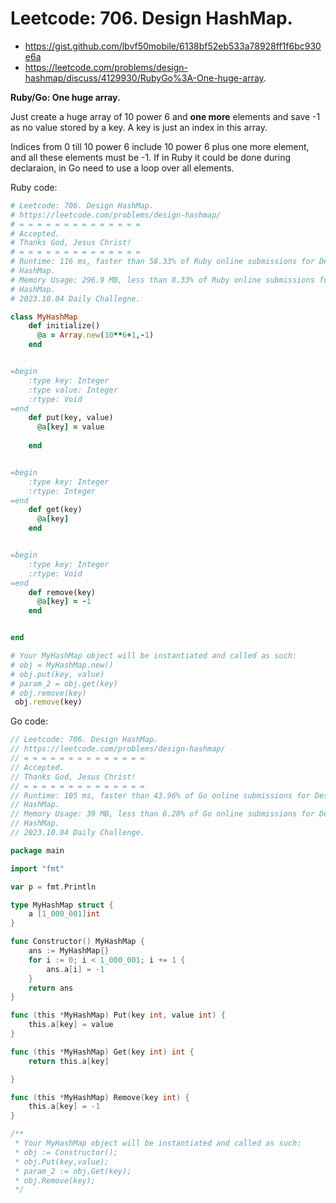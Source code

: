 # Leetcode: 706. Design HashMap.

- https://gist.github.com/lbvf50mobile/6138bf52eb533a78928ff1f6bc930e6a
- https://leetcode.com/problems/design-hashmap/discuss/4129930/RubyGo%3A-One-huge-array.

**Ruby/Go: One huge array.**

Just create a huge array of 10 power 6 and **one more** elements and save -1 as no value stored
by a key. A key is just an index in this array.

Indices from 0 till 10 power 6 include 10 power 6 plus one more element, and all
these elements must be -1. If in Ruby it could be done during declaraion, in Go
need to use a loop over all elements.


Ruby code:
```Ruby
# Leetcode: 706. Design HashMap.
# https://leetcode.com/problems/design-hashmap/
# = = = = = = = = = = = = = =
# Accepted.
# Thanks God, Jesus Christ!
# = = = = = = = = = = = = = =
# Runtime: 116 ms, faster than 58.33% of Ruby online submissions for Design
# HashMap.
# Memory Usage: 296.9 MB, less than 8.33% of Ruby online submissions for Design
# HashMap.
# 2023.10.04 Daily Challegne.

class MyHashMap
    def initialize()
      @a = Array.new(10**6+1,-1)
    end


=begin
    :type key: Integer
    :type value: Integer
    :rtype: Void
=end
    def put(key, value)
      @a[key] = value
        
    end


=begin
    :type key: Integer
    :rtype: Integer
=end
    def get(key)
      @a[key]
    end


=begin
    :type key: Integer
    :rtype: Void
=end
    def remove(key)
      @a[key] = -1
    end


end

# Your MyHashMap object will be instantiated and called as such:
# obj = MyHashMap.new()
# obj.put(key, value)
# param_2 = obj.get(key)
# obj.remove(key)
 obj.remove(key)
```

Go code:
```Go
// Leetcode: 706. Design HashMap.
// https://leetcode.com/problems/design-hashmap/
// = = = = = = = = = = = = = =
// Accepted.
// Thanks God, Jesus Christ!
// = = = = = = = = = = = = = =
// Runtime: 105 ms, faster than 43.96% of Go online submissions for Design
// HashMap.
// Memory Usage: 39 MB, less than 6.28% of Go online submissions for Design
// HashMap.
// 2023.10.04 Daily Challenge.

package main

import "fmt"

var p = fmt.Println

type MyHashMap struct {
	a [1_000_001]int
}

func Constructor() MyHashMap {
	ans := MyHashMap{}
	for i := 0; i < 1_000_001; i += 1 {
		ans.a[i] = -1
	}
	return ans
}

func (this *MyHashMap) Put(key int, value int) {
	this.a[key] = value
}

func (this *MyHashMap) Get(key int) int {
	return this.a[key]

}

func (this *MyHashMap) Remove(key int) {
	this.a[key] = -1
}

/**
 * Your MyHashMap object will be instantiated and called as such:
 * obj := Constructor();
 * obj.Put(key,value);
 * param_2 := obj.Get(key);
 * obj.Remove(key);
 */
```

